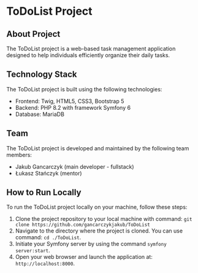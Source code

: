 # ToDoList Project

## About Project
The ToDoList project is a web-based task management application designed to help individuals efficiently organize their daily tasks. 

## Technology Stack
The ToDoList project is built using the following technologies:
- Frontend: Twig, HTML5, CSS3, Bootstrap 5
- Backend: PHP 8.2 with framework Symfony 6
- Database: MariaDB

## Team
The ToDoList project is developed and maintained by the following team members:
- Jakub Gancarczyk (main developer - fullstack) 
- Łukasz Stańczyk (mentor)

## How to Run Locally
To run the ToDoList project locally on your machine, follow these steps:

1. Clone the project repository to your local machine with command: `git clone https://github.com/gancarczykjakub/ToDoList`
2. Navigate to the directory where the project is cloned. You can use command: `cd ./ToDoList`.
3. Initiate your Symfony server by using the command `symfony server:start`.
4. Open your web browser and launch the application at: `http://localhost:8000`.
